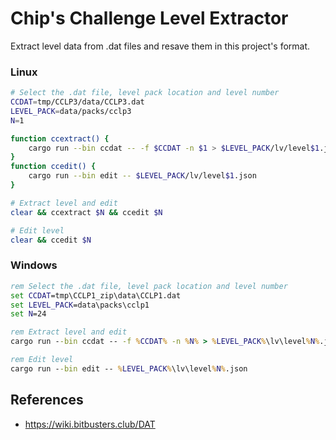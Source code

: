 Chip's Challenge Level Extractor
================================

Extract level data from .dat files and resave them in this project's format.

### Linux

```bash
# Select the .dat file, level pack location and level number
CCDAT=tmp/CCLP3/data/CCLP3.dat
LEVEL_PACK=data/packs/cclp3
N=1

function ccextract() {
	cargo run --bin ccdat -- -f $CCDAT -n $1 > $LEVEL_PACK/lv/level$1.json
}
function ccedit() {
	cargo run --bin edit -- $LEVEL_PACK/lv/level$1.json
}

# Extract level and edit
clear && ccextract $N && ccedit $N

# Edit level
clear && ccedit $N
```

### Windows

```cmd
rem Select the .dat file, level pack location and level number
set CCDAT=tmp\CCLP1_zip\data\CCLP1.dat
set LEVEL_PACK=data\packs\cclp1
set N=24

rem Extract level and edit
cargo run --bin ccdat -- -f %CCDAT% -n %N% > %LEVEL_PACK%\lv\level%N%.json && cargo run --bin edit -- %LEVEL_PACK%\lv\level%N%.json

rem Edit level
cargo run --bin edit -- %LEVEL_PACK%\lv\level%N%.json
```

References
----------

* https://wiki.bitbusters.club/DAT
